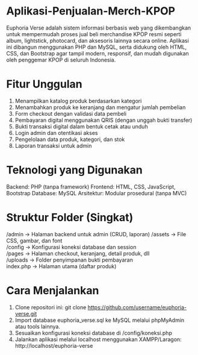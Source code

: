 # Aplikasi-Penjualan-Merch-KPOP
Euphoria Verse adalah sistem informasi berbasis web yang dikembangkan untuk mempermudah proses jual beli merchandise KPOP resmi seperti album, lightstick, photocard, dan aksesoris lainnya secara online. Aplikasi ini dibangun menggunakan PHP dan MySQL, serta didukung oleh HTML, CSS, dan Bootstrap agar tampil modern, responsif, dan mudah digunakan oleh penggemar KPOP di seluruh Indonesia.

#  Fitur Unggulan
1. Menampilkan katalog produk berdasarkan kategori
2. Menambahkan produk ke keranjang dan mengatur jumlah pembelian
3. Form checkout dengan validasi data pembeli
4. Pembayaran digital menggunakan QRIS (dengan unggah bukti transfer)
5. Bukti transaksi digital dalam bentuk cetak atau unduh
6. Login admin dan otentikasi akses
7. Pengelolaan data produk, kategori, dan stok
8. Laporan transaksi untuk admin

#  Teknologi yang Digunakan
Backend: PHP (tanpa framework)
Frontend: HTML, CSS, JavaScript, Bootstrap
Database: MySQL
Arsitektur: Modular prosedural (tanpa MVC)

#  Struktur Folder (Singkat)
/admin         → Halaman backend untuk admin (CRUD, laporan)
/assets        → File CSS, gambar, dan font  
/config        → Konfigurasi koneksi database dan session  
/pages         → Halaman checkout, keranjang, detail produk, dll  
/uploads       → Folder penyimpanan bukti pembayaran  
index.php      → Halaman utama (daftar produk)

#  Cara Menjalankan
1. Clone repositori ini: git clone https://github.com/username/euphoria-verse.git
2. Import database euphoria_verse.sql ke MySQL melalui phpMyAdmin atau tools lainnya.
3. Sesuaikan konfigurasi koneksi database di /config/koneksi.php
4. Jalankan aplikasi melalui localhost menggunakan XAMPP/Laragon: http://localhost/euphoria-verse
